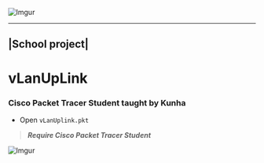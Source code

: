 ![Imgur](http://i.imgur.com/EnhVVvi.jpg)

----------------
|School project| 
----------------

# vLanUpLink

### Cisco Packet Tracer Student taught by Kunha </n>

* Open `vLanUplink.pkt`</n>

>***Require Cisco Packet Tracer Student***

![Imgur](http://i.imgur.com/z9yRvX2.png?1)
